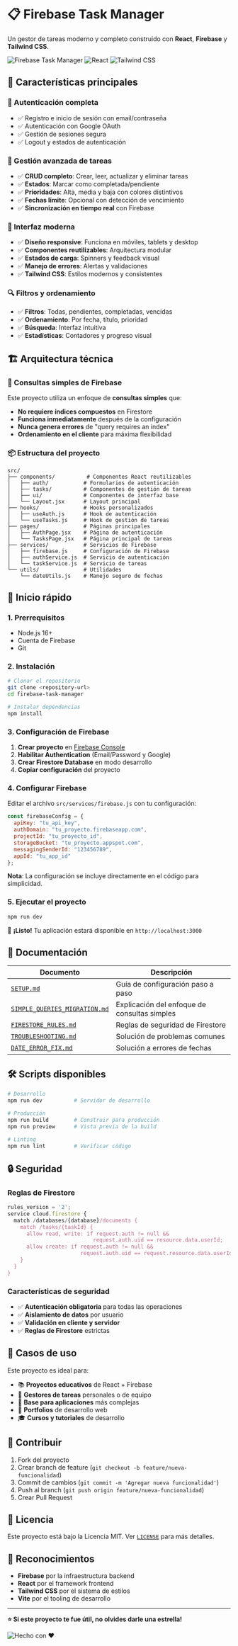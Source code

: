 # 📋 Firebase Task Manager

Un gestor de tareas moderno y completo construido con **React**, **Firebase** y **Tailwind CSS**.

![Firebase Task Manager](https://img.shields.io/badge/Firebase-Task%20Manager-orange?style=for-the-badge&logo=firebase)
![React](https://img.shields.io/badge/React-18-blue?style=for-the-badge&logo=react)
![Tailwind CSS](https://img.shields.io/badge/Tailwind-CSS-38B2AC?style=for-the-badge&logo=tailwind-css)

## 🚀 **Características principales**

### **🔐 Autenticación completa**
- ✅ Registro e inicio de sesión con email/contraseña
- ✅ Autenticación con Google OAuth
- ✅ Gestión de sesiones segura
- ✅ Logout y estados de autenticación

### **📝 Gestión avanzada de tareas**
- ✅ **CRUD completo**: Crear, leer, actualizar y eliminar tareas
- ✅ **Estados**: Marcar como completada/pendiente
- ✅ **Prioridades**: Alta, media y baja con colores distintivos
- ✅ **Fechas límite**: Opcional con detección de vencimiento
- ✅ **Sincronización en tiempo real** con Firebase

### **🎨 Interfaz moderna**
- ✅ **Diseño responsive**: Funciona en móviles, tablets y desktop
- ✅ **Componentes reutilizables**: Arquitectura modular
- ✅ **Estados de carga**: Spinners y feedback visual
- ✅ **Manejo de errores**: Alertas y validaciones
- ✅ **Tailwind CSS**: Estilos modernos y consistentes

### **🔍 Filtros y ordenamiento**
- ✅ **Filtros**: Todas, pendientes, completadas, vencidas
- ✅ **Ordenamiento**: Por fecha, título, prioridad
- ✅ **Búsqueda**: Interfaz intuitiva
- ✅ **Estadísticas**: Contadores y progreso visual

## 🏗️ **Arquitectura técnica**

### **🎯 Consultas simples de Firebase**
Este proyecto utiliza un enfoque de **consultas simples** que:
- **No requiere índices compuestos** en Firestore
- **Funciona inmediatamente** después de la configuración
- **Nunca genera errores** de "query requires an index"
- **Ordenamiento en el cliente** para máxima flexibilidad

### **📦 Estructura del proyecto**
```
src/
├── components/          # Componentes React reutilizables
│   ├── auth/           # Formularios de autenticación
│   ├── tasks/          # Componentes de gestión de tareas
│   ├── ui/             # Componentes de interfaz base
│   └── Layout.jsx      # Layout principal
├── hooks/              # Hooks personalizados
│   ├── useAuth.js      # Hook de autenticación
│   └── useTasks.js     # Hook de gestión de tareas
├── pages/              # Páginas principales
│   ├── AuthPage.jsx    # Página de autenticación
│   └── TasksPage.jsx   # Página principal de tareas
├── services/           # Servicios de Firebase
│   ├── firebase.js     # Configuración de Firebase
│   ├── authService.js  # Servicio de autenticación
│   └── taskService.js  # Servicio de tareas
└── utils/              # Utilidades
    └── dateUtils.js    # Manejo seguro de fechas
```

## 🚀 **Inicio rápido**

### **1. Prerrequisitos**
- Node.js 16+
- Cuenta de Firebase
- Git

### **2. Instalación**
```bash
# Clonar el repositorio
git clone <repository-url>
cd firebase-task-manager

# Instalar dependencias
npm install
```

### **3. Configuración de Firebase**
1. **Crear proyecto** en [Firebase Console](https://console.firebase.google.com/)
2. **Habilitar Authentication** (Email/Password y Google)
3. **Crear Firestore Database** en modo desarrollo
4. **Copiar configuración** del proyecto

### **4. Configurar Firebase**
Editar el archivo `src/services/firebase.js` con tu configuración:
```javascript
const firebaseConfig = {
  apiKey: "tu_api_key",
  authDomain: "tu_proyecto.firebaseapp.com",
  projectId: "tu_proyecto_id",
  storageBucket: "tu_proyecto.appspot.com",
  messagingSenderId: "123456789",
  appId: "tu_app_id"
};
```

**Nota**: La configuración se incluye directamente en el código para simplicidad.

### **5. Ejecutar el proyecto**
```bash
npm run dev
```

🎉 **¡Listo!** Tu aplicación estará disponible en `http://localhost:3000`

## 📖 **Documentación**

| Documento | Descripción |
|-----------|-------------|
| [`SETUP.md`](./SETUP.md) | Guía de configuración paso a paso |
| [`SIMPLE_QUERIES_MIGRATION.md`](./SIMPLE_QUERIES_MIGRATION.md) | Explicación del enfoque de consultas simples |
| [`FIRESTORE_RULES.md`](./FIRESTORE_RULES.md) | Reglas de seguridad de Firestore |
| [`TROUBLESHOOTING.md`](./TROUBLESHOOTING.md) | Solución de problemas comunes |
| [`DATE_ERROR_FIX.md`](./DATE_ERROR_FIX.md) | Solución a errores de fechas |

## 🛠️ **Scripts disponibles**

```bash
# Desarrollo
npm run dev          # Servidor de desarrollo

# Producción
npm run build        # Construir para producción
npm run preview      # Vista previa de la build

# Linting
npm run lint         # Verificar código
```

## 🔒 **Seguridad**

### **Reglas de Firestore**
```javascript
rules_version = '2';
service cloud.firestore {
  match /databases/{database}/documents {
    match /tasks/{taskId} {
      allow read, write: if request.auth != null &&
                           request.auth.uid == resource.data.userId;
      allow create: if request.auth != null &&
                       request.auth.uid == request.resource.data.userId;
    }
  }
}
```

### **Características de seguridad**
- ✅ **Autenticación obligatoria** para todas las operaciones
- ✅ **Aislamiento de datos** por usuario
- ✅ **Validación en cliente y servidor**
- ✅ **Reglas de Firestore** estrictas

## 🎯 **Casos de uso**

Este proyecto es ideal para:
- 📚 **Proyectos educativos** de React + Firebase
- 🏢 **Gestores de tareas** personales o de equipo
- 🚀 **Base para aplicaciones** más complejas
- 💼 **Portfolios** de desarrollo web
- 🎓 **Cursos y tutoriales** de desarrollo

## 🤝 **Contribuir**

1. Fork del proyecto
2. Crear branch de feature (`git checkout -b feature/nueva-funcionalidad`)
3. Commit de cambios (`git commit -m 'Agregar nueva funcionalidad'`)
4. Push al branch (`git push origin feature/nueva-funcionalidad`)
5. Crear Pull Request

## 📄 **Licencia**

Este proyecto está bajo la Licencia MIT. Ver [`LICENSE`](./LICENSE) para más detalles.

## 🙏 **Reconocimientos**

- **Firebase** por la infraestructura backend
- **React** por el framework frontend
- **Tailwind CSS** por el sistema de estilos
- **Vite** por el tooling de desarrollo

---

**⭐ Si este proyecto te fue útil, no olvides darle una estrella!**

![Hecho con ❤️](https://img.shields.io/badge/Hecho%20con-❤️-red?style=flat-square)

